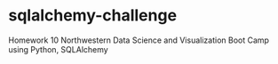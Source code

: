 # sqlalchemy-challenge
Homework 10 Northwestern Data Science and Visualization Boot Camp using Python, SQLAlchemy
